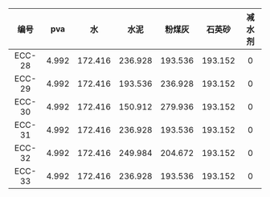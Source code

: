 | 编号 | pva | 水 | 水泥 | 粉煤灰 | 石英砂 | 减水剂 |
| :---: | :---: | :---: | :---: | :---: | :---: | :---: |
| ECC-28 | 4.992 | 172.416 | 236.928 | 193.536 | 193.152 | 0 |
| ECC-29 | 4.992 | 172.416 | 193.536 | 236.928 | 193.152 | 0 |
| ECC-30 | 4.992 | 172.416 | 150.912 | 279.936 | 193.152 | 0 |
| ECC-31 | 4.992 | 172.416 | 236.928 | 193.536 | 193.152 | 0 |
| ECC-32 | 4.992 | 172.416 | 249.984 | 204.672 | 193.152 | 0 |
| ECC-33 | 4.992 | 172.416 | 236.928 | 193.536 | 193.152 | 0 |



